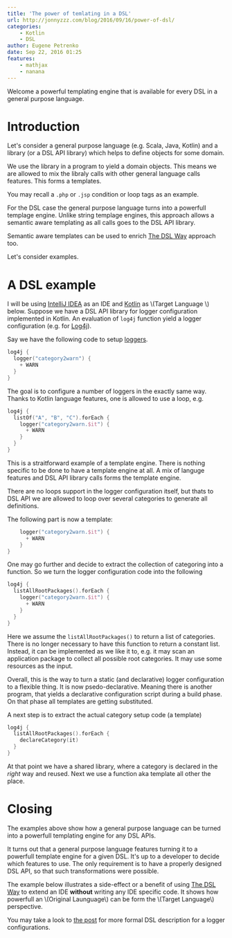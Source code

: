 ```yaml
---
title: 'The power of temlating in a DSL'
url: http://jonnyzzz.com/blog/2016/09/16/power-of-dsl/
categories:
    - Kotlin
    - DSL
author: Eugene Petrenko
date: Sep 22, 2016 01:25
features:
    - mathjax
    - nanana
---
```


Welcome a powerful templating engine that 
is available for every DSL in a general 
purpose language.


Introduction
============

Let's consider a general purpose language (e.g. Scala, Java, Kotlin)
and a library (or a DSL API library) which helps to define 
objects for some domain. 

We use the library in a program to yield a domain objects.
This means we are allowed to mix the libraly calls with other 
general language calls features. This forms a templates. 
 
You may recall a `.php` or `.jsp` condition or loop tags as an example.

For the DSL case the general purpose 
language turns into a powerfull templage engine. Unlike string 
templage engines, this approach allows a semantic aware templating as
all calls goes to the DSL API library. 

Semantic aware templates can be used to enrich 
[The DSL Way](http://jonnyzzz.com/blog/2016/09/02/dsl-building/) approach
too. 

Let's consider examples.

A DSL example
=============

I will be using [IntelliJ IDEA](https://www.jetbrains.com/idea/) as an IDE 
and [Kotlin](https://kotlinlang.org) as \\(Target Language \\) below. Suppose
we have a DSL API library for logger configuration implemented in Kotlin. An
evaluation of `log4j` function yield a logger configuration 
(e.g. for [Log4j](http://logging.apache.org/log4j/1.2/)).

Say we have the following code to setup
[loggers](http://jonnyzzz.com/blog/2016/09/09/log4j-dsl/). 

```kotlin
log4j {
  logger("category2warn") {
    + WARN
  }
}
```

The goal is to configure a number of loggers in the exactly 
same way. Thanks to Kotlin language features, one is allowed to use a 
loop, e.g.

```kotlin
log4j {
  listOf("A", "B", "C").forEach {
    logger("category2warn.$it") {
      + WARN
    }
  }
}
```

This is a straitforward example of a template engine. There 
is nothing specific to be done to have a template engine at all. A mix 
of languge features and DSL API library calls forms the template engine.

There are no loops support in the logger configuration itself, 
but thats to DSL API we are allowed to loop over several categories 
to generate all definitions. 

The following part is now a template:

```kotlin
    logger("category2warn.$it") {
      + WARN
    }
}
```

One may go further and decide to extract the collection of categoring into 
a function. So we turn the logger configuration code into the following

```kotlin
log4j {
  listAllRootPackages().forEach {
    logger("category2warn.$it") {
      + WARN
    }
  }
}
```

Here we assume the `listAllRootPackages()` to return a list of 
categories. There is no longer necessary to have this 
function to return a constant list. Instead, it can be implemented
as we like it to, e.g. it may scan an application package to collect
all possible root categories. It may use some resources as the input.

Overall, this is the way to turn a static (and declarative) logger 
configuration to a flexible thing. It is now psedo-declarative. Meaning
there is another program, that yields a declarative configuration script
during a build phase. On that phase all templates are getting substituted.

A next step is to extract the actual category setup code (a template)

```kotlin
log4j {
  listAllRootPackages().forEach {
    declareCategory(it)
  }
}
```

At that point we have a shared library, where a category is declared 
in the *right* way and reused. Next we use a function aka template all other 
the place.


Closing
=======

The examples above show how a general purpose language can 
be turned into a powerfull templating engine for any DSL APIs.

It turns out that a general purpose language features turning 
it to a powerfull template engine for a given DSL. It's up to 
a developer to decide which features to use. The only requirement
is to have a properly designed DSL API, so that such transformations 
were possible.

The example below illustrates a side-effect or a benefit of using 
[The DSL Way]({http://jonnyzzz.com/blog/2016/09/02/dsl-building/)
to extend an IDE **without** writing any IDE specific code.
It shows how powerfull an \\(Original Launguage\\) can be
form the \\(Target Language\\) perspective.

You may take a look to
[the post](http://jonnyzzz.com/blog/2016/09/09/log4j-dsl/)
for more formal DSL description for a logger configurations.
